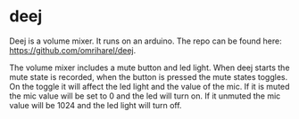 # deej
Deej is a volume mixer. It runs on an arduino. The repo can be found here: https://github.com/omriharel/deej. 

The volume mixer includes a mute button and led light. When deej starts the mute state is recorded, when the button is pressed the mute states toggles. On the toggle it will affect the led light and the value of the mic. If it is muted the mic value will be set to 0 and the led will turn on. If it unmuted the mic value will be 1024 and the led light will turn off. 
